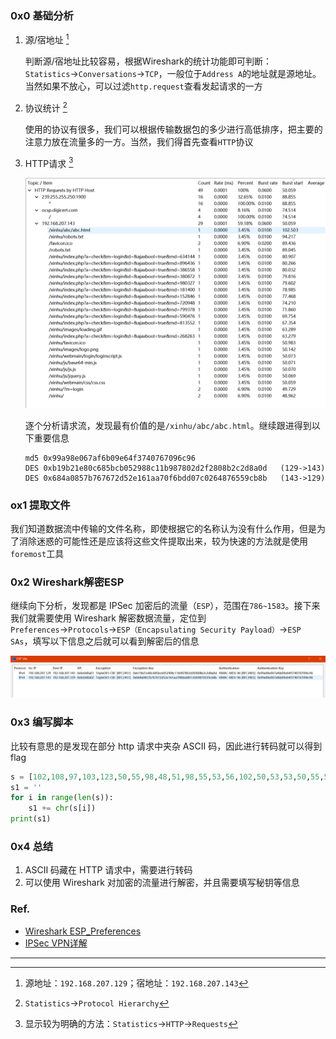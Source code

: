 ### 0x0 基础分析

1. 源/宿地址 [^1]

   判断源/宿地址比较容易，根据Wireshark的统计功能即可判断：`Statistics`→`Conversations`→`TCP`，一般位于`Address A`的地址就是源地址。当然如果不放心，可以过滤`http.request`查看发起请求的一方

2. 协议统计  [^2]

   使用的协议有很多，我们可以根据传输数据包的多少进行高低排序，把主要的注意力放在流量多的一方。当然，我们得首先查看`HTTP`协议

3. HTTP请求 [^3]

   ![http_requests](../src/ctf/http_requests.png)

   逐个分析请求流，发现最有价值的是`/xinhu/abc/abc.html`。继续跟进得到以下重要信息

   ```
   md5 0x99a98e067af6b09e64f3740767096c96
   DES 0xb19b21e80c685bcb052988c11b987802d2f2808b2c2d8a0d	(129->143)
   DES 0x684a0857b767672d52e161aa70f6bdd07c0264876559cb8b	(143->129)
   ```

### ox1 提取文件

我们知道数据流中传输的文件名称，即使根据它的名称认为没有什么作用，但是为了消除迷惑的可能性还是应该将这些文件提取出来，较为快速的方法就是使用`foremost`工具

### 0x2 Wireshark解密ESP

继续向下分析，发现都是 IPSec 加密后的流量（`ESP`），范围在`786~1583`。接下来我们就需要使用 Wireshark 解密数据流量，定位到`Preferences`→`Protocols`→`ESP（Encapsulating Security Payload）`→`ESP SAs`，填写以下信息之后就可以看到解密后的信息

![ESP_Sas](../src/ctf/ESP_Sas.png)

### 0x3 编写脚本

比较有意思的是发现在部分 http 请求中夹杂 ASCII 码，因此进行转码就可以得到 flag

```python
s = [102,108,97,103,123,50,55,98,48,51,98,55,53,56,102,50,53,53,50,55,54,101,53,97,57,56,100,97,48,101,49,57,52,55,98,101,100,125]
s1 = ''
for i in range(len(s)):
	s1 += chr(s[i])
print(s1)
```

### 0x4 总结

1. ASCII 码藏在 HTTP 请求中，需要进行转码
2. 可以使用 Wireshark 对加密的流量进行解密，并且需要填写秘钥等信息

### Ref.

- [Wireshark ESP_Preferences](https://wiki.wireshark.org/ESP_Preferences)
- [IPSec VPN详解](https://wenku.baidu.com/view/384e5dc548649b6648d7c1c708a1284ac85005b0.html)



---

[^1]: 源地址：`192.168.207.129`；宿地址：`192.168.207.143`

[^2]: `Statistics`→`Protocol Hierarchy`

[^3]: 显示较为明确的方法：`Statistics`→`HTTP`→`Requests`
